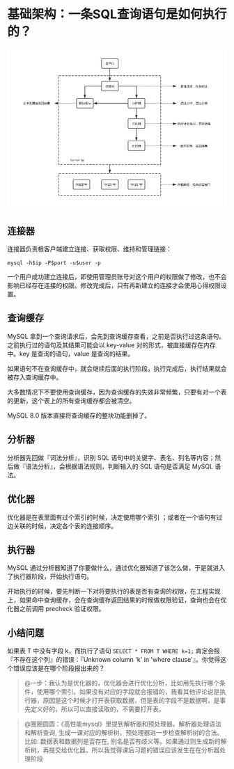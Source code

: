#  基础架构：一条SQL查询语句是如何执行的？

![MySQL 逻辑架构图](resource/MySQL-architectural-sketch.png)

## 连接器

连接器负责根客户端建立连接、获取权限、维持和管理链接：

``` MySQL
mysql -h$ip -P$port -u$user -p
```

一个用户成功建立连接后，即使用管理员账号对这个用户的权限做了修改，也不会影响已经存在连接的权限。修改完成后，只有再新建立的连接才会使用心得权限设置。

## 查询缓存

MySQL 拿到一个查询请求后，会先到查询缓存查看，之前是否执行过这条语句。之前执行过的语句及其结果可能会以 key-value 对的形式，被直接缓存在内存中。key 是查询的语句，value 是查询的结果。

如果语句不在查询缓存中，就会继续后面的执行阶段。执行完成后，执行结果就会被存入查询缓存中。

大多数情况下不要使用查询缓存，因为查询缓存的失效非常频繁，只要有对一个表的更新，这个表上的所有查询缓存都会被清空。

MySQL 8.0 版本直接将查询缓存的整块功能删掉了。

## 分析器

分析器先回做『词法分析』，识别 SQL 语句中的关键字、表名、列名等内容；然后做『语法分析』，会根据语法规则，判断输入的 SQL 语句是否满足 MySQL 语法。

## 优化器

优化器是在表里面有过个索引的时候，决定使用哪个索引 ；或者在一个语句有过边关联的时候，决定各个表的连接顺序。

## 执行器

MySQL 通过分析器知道了你要做什么，通过优化器知道了该怎么做，于是就进入了执行器阶段，开始执行语句。

开始执行的时候，要先判断一下对将要执行的表是否有查询的权限，在工程实现上，如果命中查询缓存，会在查询缓存返回结果的时候做权限验证，查询也会在优化器之前调用 precheck 验证权限。

## 小结问题

如果表 T 中没有字段 k，而执行了语句 `SELECT * FROM T WHERE k=1;` 肯定会报『不存在这个列』的错误：『Unknown column 'k' in 'where clause'』。你觉得这个错误应该是在哪个阶段报出来的？

> @一步：我认为是优化器的，优化器会进行优化分析，比如用先执行哪个条件，使用哪个索引。如果没有对应的字段就会报错的，我看其他评论说是执行器，原因是这个时候才打开表获取数据，但是表的字段不是数据啊，是事先定义好的，所以可以直接读取的，不需要打开表。

> @圈圈圆圆：《高性能mysql》里提到解析器和预处理器。解析器处理语法和解析查询, 生成一课对应的解析树。预处理器进一步检查解析树的合法。比如: 数据表和数据列是否存在, 别名是否有歧义等。如果通过则生成新的解析树，再提交给优化器。所以我觉得课后习题的错误应该发生在在分析器处理阶段
